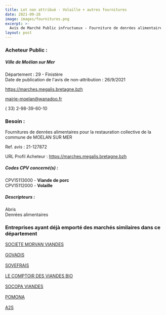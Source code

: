 ```yaml
---
title: Lot non attribué - Volaille + autres fournitures
date: 2021-09-26
image: images/fournitures.png
excerpt: >-
  Avis de Marché Public infructueux - Fourniture de denrées alimentaires
layout: post
---
```


### Acheteur Public :
##### Ville de Moëlan sur Mer
Département : 29 - Finistère<br/>
Date de publication de l'avis de non-attribution : 26/9/2021


https://marches.megalis.bretagne.bzh

mairie-moelan@wanadoo.fr

( 33) 2-98-39-60-10
### Besoin :

Fournitures de denrées alimentaires pour la restauration collective de la commune de MOELAN SUR MER

Ref. avis : 21-127872

URL Profil Acheteur : https://marches.megalis.bretagne.bzh

##### Codes CPV concerné(s) :
CPV15113000 - **Viande de porc** <br/>
CPV15112000 - **Volaille** <br/>

##### Descripteurs :
Abris <br/>
Denrées alimentaires <br/>

### Entreprises ayant déjà emporté des marchés similaires dans ce département
<a href="/entreprise-545/siren-316883263">SOCIETE MORVAN VIANDES</a><br/><br/>
<a href="/entreprise-551/siren-377988282">GOVADIS</a><br/><br/>
<a href="/entreprise-560/siren-432411189">SOVEFRAIS</a><br/><br/>
<a href="/entreprise-560/siren-433963592">LE COMPTOIR DES VIANDES BIO</a><br/><br/>
<a href="/entreprise-568/siren-508513785">SOCOPA VIANDES</a><br/><br/>
<a href="/entreprise-572/siren-552044992">POMONA</a><br/><br/>
<a href="/entreprise-582/siren-865500516">A2S</a><br/><br/>
